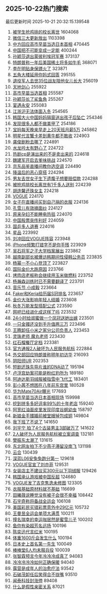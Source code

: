 ## 2025-10-22热门搜索 
最后更新时间 2025-10-21 20:32:15.139548 
1. [被学生抢鸡排的校长离世](https://s.weibo.com/weibo?q=%23%E8%A2%AB%E5%AD%A6%E7%94%9F%E6%8A%A2%E9%B8%A1%E6%8E%92%E7%9A%84%E6%A0%A1%E9%95%BF%E7%A6%BB%E4%B8%96%23&t=31&band_rank=1&Refer=top) 1604068
1. [微信三大更新放出](https://s.weibo.com/weibo?q=%23%E5%BE%AE%E4%BF%A1%E4%B8%89%E5%A4%A7%E6%9B%B4%E6%96%B0%E6%94%BE%E5%87%BA%23&t=31&band_rank=1&Refer=top) 1103398
1. [中方回应高市早苗当选日本首相](https://s.weibo.com/weibo?q=%23%E4%B8%AD%E6%96%B9%E5%9B%9E%E5%BA%94%E9%AB%98%E5%B8%82%E6%97%A9%E8%8B%97%E5%BD%93%E9%80%89%E6%97%A5%E6%9C%AC%E9%A6%96%E7%9B%B8%23&t=31&band_rank=2&Refer=top) 470445
1. [中国把不可能变成一定能](https://s.weibo.com/weibo?q=%23%E4%B8%AD%E5%9B%BD%E6%8A%8A%E4%B8%8D%E5%8F%AF%E8%83%BD%E5%8F%98%E6%88%90%E4%B8%80%E5%AE%9A%E8%83%BD%23&t=31&band_rank=3&Refer=top) 400244
1. [孙颖莎退出蒙彼利埃冠军赛](https://s.weibo.com/weibo?q=%23%E5%AD%99%E9%A2%96%E8%8E%8E%E9%80%80%E5%87%BA%E8%92%99%E5%BD%BC%E5%88%A9%E5%9F%83%E5%86%A0%E5%86%9B%E8%B5%9B%23&t=31&band_rank=2&Refer=top) 373137
1. [特朗普称一年后美国稀土将多如牛毛](https://s.weibo.com/weibo?q=%23%E7%89%B9%E6%9C%97%E6%99%AE%E7%A7%B0%E4%B8%80%E5%B9%B4%E5%90%8E%E7%BE%8E%E5%9B%BD%E7%A8%80%E5%9C%9F%E5%B0%86%E5%A4%9A%E5%A6%82%E7%89%9B%E6%AF%9B%23&t=31&band_rank=4&Refer=top) 368071
1. [李在明贴身保镖火了](https://s.weibo.com/weibo?q=%23%E6%9D%8E%E5%9C%A8%E6%98%8E%E8%B4%B4%E8%BA%AB%E4%BF%9D%E9%95%96%E7%81%AB%E4%BA%86%23&t=31&band_rank=4&Refer=top) 323871
1. [五角大楼延用你妈式回答](https://s.weibo.com/weibo?q=%23%E4%BA%94%E8%A7%92%E5%A4%A7%E6%A5%BC%E5%BB%B6%E7%94%A8%E4%BD%A0%E5%A6%88%E5%BC%8F%E5%9B%9E%E7%AD%94%23&t=31&band_rank=5&Refer=top) 295155
1. [退役军人去世35位战友陪他女儿长大](https://s.weibo.com/weibo?q=%23%E9%80%80%E5%BD%B9%E5%86%9B%E4%BA%BA%E5%8E%BB%E4%B8%9635%E4%BD%8D%E6%88%98%E5%8F%8B%E9%99%AA%E4%BB%96%E5%A5%B3%E5%84%BF%E9%95%BF%E5%A4%A7%23&t=31&band_rank=6&Refer=top) 256019
1. [天地剑心](https://s.weibo.com/weibo?q=%E5%A4%A9%E5%9C%B0%E5%89%91%E5%BF%83&t=31&band_rank=7&Refer=top) 255922
1. [高市早苗当选首相](https://s.weibo.com/weibo?q=%23%E9%AB%98%E5%B8%82%E6%97%A9%E8%8B%97%E5%BD%93%E9%80%89%E9%A6%96%E7%9B%B8%23&t=31&band_rank=6&Refer=top) 255587
1. [孙颖莎长了鲨鱼角](https://s.weibo.com/weibo?q=%E5%AD%99%E9%A2%96%E8%8E%8E%E9%95%BF%E4%BA%86%E9%B2%A8%E9%B1%BC%E8%A7%92&t=31&band_rank=9&Refer=top) 255267
1. [宴遇永安](https://s.weibo.com/weibo?q=%E5%AE%B4%E9%81%87%E6%B0%B8%E5%AE%89&t=31&band_rank=10&Refer=top) 255083
1. [江浙沪无法体面入冬](https://s.weibo.com/weibo?q=%E6%B1%9F%E6%B5%99%E6%B2%AA%E6%97%A0%E6%B3%95%E4%BD%93%E9%9D%A2%E5%85%A5%E5%86%AC&t=31&band_rank=11&Refer=top) 254565
1. [韩国大火中国妈妈隔窗送出孩子后坠亡](https://s.weibo.com/weibo?q=%23%E9%9F%A9%E5%9B%BD%E5%A4%A7%E7%81%AB%E4%B8%AD%E5%9B%BD%E5%A6%88%E5%A6%88%E9%9A%94%E7%AA%97%E9%80%81%E5%87%BA%E5%AD%A9%E5%AD%90%E5%90%8E%E5%9D%A0%E4%BA%A1%23&t=31&band_rank=12&Refer=top) 254346
1. [发现很多人都不做美甲了](https://s.weibo.com/weibo?q=%E5%8F%91%E7%8E%B0%E5%BE%88%E5%A4%9A%E4%BA%BA%E9%83%BD%E4%B8%8D%E5%81%9A%E7%BE%8E%E7%94%B2%E4%BA%86&t=31&band_rank=13&Refer=top) 254186
1. [宝妈每天晚来早走上20天班月薪5万](https://s.weibo.com/weibo?q=%23%E5%AE%9D%E5%A6%88%E6%AF%8F%E5%A4%A9%E6%99%9A%E6%9D%A5%E6%97%A9%E8%B5%B0%E4%B8%8A20%E5%A4%A9%E7%8F%AD%E6%9C%88%E8%96%AA5%E4%B8%87%23&t=31&band_rank=14&Refer=top) 245862
1. [明星代言蟹卡差到黄牛都不敢收](https://s.weibo.com/weibo?q=%23%E6%98%8E%E6%98%9F%E4%BB%A3%E8%A8%80%E8%9F%B9%E5%8D%A1%E5%B7%AE%E5%88%B0%E9%BB%84%E7%89%9B%E9%83%BD%E4%B8%8D%E6%95%A2%E6%94%B6%23&t=31&band_rank=15&Refer=top) 224903
1. [龚俊剧粉去哪了](https://s.weibo.com/weibo?q=%E9%BE%9A%E4%BF%8A%E5%89%A7%E7%B2%89%E5%8E%BB%E5%93%AA%E4%BA%86&t=31&band_rank=16&Refer=top) 224891
1. [水龙吟太有野心了](https://s.weibo.com/weibo?q=%E6%B0%B4%E9%BE%99%E5%90%9F%E5%A4%AA%E6%9C%89%E9%87%8E%E5%BF%83%E4%BA%86&t=31&band_rank=17&Refer=top) 224722
1. [热剧cp是演出来的不是卖出来的](https://s.weibo.com/weibo?q=%E7%83%AD%E5%89%A7cp%E6%98%AF%E6%BC%94%E5%87%BA%E6%9D%A5%E7%9A%84%E4%B8%8D%E6%98%AF%E5%8D%96%E5%87%BA%E6%9D%A5%E7%9A%84&t=31&band_rank=18&Refer=top) 224618
1. [魏建军开启去爹味挑战](https://s.weibo.com/weibo?q=%23%E9%AD%8F%E5%BB%BA%E5%86%9B%E5%BC%80%E5%90%AF%E5%8E%BB%E7%88%B9%E5%91%B3%E6%8C%91%E6%88%98%23&t=31&band_rank=19&Refer=top) 224570
1. [京东品鉴直播间教你选空调](https://s.weibo.com/weibo?q=%23%E4%BA%AC%E4%B8%9C%E5%93%81%E9%89%B4%E7%9B%B4%E6%92%AD%E9%97%B4%E6%95%99%E4%BD%A0%E9%80%89%E7%A9%BA%E8%B0%83%23&t=31&band_rank=20&Refer=top) 224490
1. [降温后的恶心穿搭](https://s.weibo.com/weibo?q=%E9%99%8D%E6%B8%A9%E5%90%8E%E7%9A%84%E6%81%B6%E5%BF%83%E7%A9%BF%E6%90%AD&t=31&band_rank=11&Refer=top) 224294
1. [男友去世女子生下遗腹子想要赔偿款](https://s.weibo.com/weibo?q=%23%E7%94%B7%E5%8F%8B%E5%8E%BB%E4%B8%96%E5%A5%B3%E5%AD%90%E7%94%9F%E4%B8%8B%E9%81%97%E8%85%B9%E5%AD%90%E6%83%B3%E8%A6%81%E8%B5%94%E5%81%BF%E6%AC%BE%23&t=31&band_rank=23&Refer=top) 224288
1. [被抢鸡排校长离世有1千多人送别](https://s.weibo.com/weibo?q=%23%E8%A2%AB%E6%8A%A2%E9%B8%A1%E6%8E%92%E6%A0%A1%E9%95%BF%E7%A6%BB%E4%B8%96%E6%9C%891%E5%8D%83%E5%A4%9A%E4%BA%BA%E9%80%81%E5%88%AB%23&t=31&band_rank=24&Refer=top) 224239
1. [胡连馨还珠女主](https://s.weibo.com/weibo?q=%E8%83%A1%E8%BF%9E%E9%A6%A8%E8%BF%98%E7%8F%A0%E5%A5%B3%E4%B8%BB&t=31&band_rank=25&Refer=top) 224218
1. [VOGUE](https://s.weibo.com/weibo?q=VOGUE&t=31&band_rank=26&Refer=top) 224170
1. [女子在直播间买到自己捐的衣服](https://s.weibo.com/weibo?q=%23%E5%A5%B3%E5%AD%90%E5%9C%A8%E7%9B%B4%E6%92%AD%E9%97%B4%E4%B9%B0%E5%88%B0%E8%87%AA%E5%B7%B1%E6%8D%90%E7%9A%84%E8%A1%A3%E6%9C%8D%23&t=31&band_rank=27&Refer=top) 224136
1. [孔雪儿有效摘面纱](https://s.weibo.com/weibo?q=%E5%AD%94%E9%9B%AA%E5%84%BF%E6%9C%89%E6%95%88%E6%91%98%E9%9D%A2%E7%BA%B1&t=31&band_rank=28&Refer=top) 224127
1. [原来孕妇不能睡电热毯](https://s.weibo.com/weibo?q=%E5%8E%9F%E6%9D%A5%E5%AD%95%E5%A6%87%E4%B8%8D%E8%83%BD%E7%9D%A1%E7%94%B5%E7%83%AD%E6%AF%AF&t=31&band_rank=29&Refer=top) 224070
1. [中国股票突传利好](https://s.weibo.com/weibo?q=%23%E4%B8%AD%E5%9B%BD%E8%82%A1%E7%A5%A8%E7%AA%81%E4%BC%A0%E5%88%A9%E5%A5%BD%23&t=31&band_rank=30&Refer=top) 224059
1. [国乒多人退赛](https://s.weibo.com/weibo?q=%23%E5%9B%BD%E4%B9%92%E5%A4%9A%E4%BA%BA%E9%80%80%E8%B5%9B%23&t=31&band_rank=31&Refer=top) 224016
1. [星品](https://s.weibo.com/weibo?q=%E6%98%9F%E5%93%81&t=31&band_rank=32&Refer=top) 223992
1. [刘冲回应VOGUE阵容](https://s.weibo.com/weibo?q=%23%E5%88%98%E5%86%B2%E5%9B%9E%E5%BA%94VOGUE%E9%98%B5%E5%AE%B9%23&t=31&band_rank=15&Refer=top) 223948
1. [iPhone频繁打错字不是你手残](https://s.weibo.com/weibo?q=%23iPhone%E9%A2%91%E7%B9%81%E6%89%93%E9%94%99%E5%AD%97%E4%B8%8D%E6%98%AF%E4%BD%A0%E6%89%8B%E6%AE%8B%23&t=31&band_rank=34&Refer=top) 223929
1. [吴石将军之子大学档案展出](https://s.weibo.com/weibo?q=%23%E5%90%B4%E7%9F%B3%E5%B0%86%E5%86%9B%E4%B9%8B%E5%AD%90%E5%A4%A7%E5%AD%A6%E6%A1%A3%E6%A1%88%E5%B1%95%E5%87%BA%23&t=31&band_rank=35&Refer=top) 223862
1. [越南副部长被爆访韩期间性侵韩公务员](https://s.weibo.com/weibo?q=%23%E8%B6%8A%E5%8D%97%E5%89%AF%E9%83%A8%E9%95%BF%E8%A2%AB%E7%88%86%E8%AE%BF%E9%9F%A9%E6%9C%9F%E9%97%B4%E6%80%A7%E4%BE%B5%E9%9F%A9%E5%85%AC%E5%8A%A1%E5%91%98%23&t=31&band_rank=12&Refer=top) 223835
1. [杨幂一不小心登顶了](https://s.weibo.com/weibo?q=%23%E6%9D%A8%E5%B9%82%E4%B8%80%E4%B8%8D%E5%B0%8F%E5%BF%83%E7%99%BB%E9%A1%B6%E4%BA%86%23&t=31&band_rank=37&Refer=top) 223827
1. [国际金价大跌原因](https://s.weibo.com/weibo?q=%23%E5%9B%BD%E9%99%85%E9%87%91%E4%BB%B7%E5%A4%A7%E8%B7%8C%E5%8E%9F%E5%9B%A0%23&t=31&band_rank=38&Refer=top) 223766
1. [烤肉店老板称会继续用玉米做燃料](https://s.weibo.com/weibo?q=%23%E7%83%A4%E8%82%89%E5%BA%97%E8%80%81%E6%9D%BF%E7%A7%B0%E4%BC%9A%E7%BB%A7%E7%BB%AD%E7%94%A8%E7%8E%89%E7%B1%B3%E5%81%9A%E7%87%83%E6%96%99%23&t=31&band_rank=39&Refer=top) 223752
1. [杨瀚森训练时已不需要翻译了](https://s.weibo.com/weibo?q=%23%E6%9D%A8%E7%80%9A%E6%A3%AE%E8%AE%AD%E7%BB%83%E6%97%B6%E5%B7%B2%E4%B8%8D%E9%9C%80%E8%A6%81%E7%BF%BB%E8%AF%91%E4%BA%86%23&t=31&band_rank=40&Refer=top) 223701
1. [音乐节 小成毅](https://s.weibo.com/weibo?q=%E9%9F%B3%E4%B9%90%E8%8A%82%20%E5%B0%8F%E6%88%90%E6%AF%85&t=31&band_rank=41&Refer=top) 223664
1. [Faker和Keria给历届S冠排名](https://s.weibo.com/weibo?q=Faker%E5%92%8CKeria%E7%BB%99%E5%8E%86%E5%B1%8AS%E5%86%A0%E6%8E%92%E5%90%8D&t=31&band_rank=42&Refer=top) 223657
1. [金价大涨影响年轻人结婚](https://s.weibo.com/weibo?q=%23%E9%87%91%E4%BB%B7%E5%A4%A7%E6%B6%A8%E5%BD%B1%E5%93%8D%E5%B9%B4%E8%BD%BB%E4%BA%BA%E7%BB%93%E5%A9%9A%23&t=31&band_rank=17&Refer=top) 223608
1. [秋冬万能发型搭配公式](https://s.weibo.com/weibo?q=%23%E7%A7%8B%E5%86%AC%E4%B8%87%E8%83%BD%E5%8F%91%E5%9E%8B%E6%90%AD%E9%85%8D%E5%85%AC%E5%BC%8F%23&t=31&band_rank=44&Refer=top) 223590
1. [网吧已经进化成这样了吗](https://s.weibo.com/weibo?q=%E7%BD%91%E5%90%A7%E5%B7%B2%E7%BB%8F%E8%BF%9B%E5%8C%96%E6%88%90%E8%BF%99%E6%A0%B7%E4%BA%86%E5%90%97&t=31&band_rank=45&Refer=top) 223532
1. [24小时给闺蜜做一个凤冠送她出嫁](https://s.weibo.com/weibo?q=24%E5%B0%8F%E6%97%B6%E7%BB%99%E9%97%BA%E8%9C%9C%E5%81%9A%E4%B8%80%E4%B8%AA%E5%87%A4%E5%86%A0%E9%80%81%E5%A5%B9%E5%87%BA%E5%AB%81&t=31&band_rank=46&Refer=top) 223501
1. [一只金镯还没到手升值两三万](https://s.weibo.com/weibo?q=%23%E4%B8%80%E5%8F%AA%E9%87%91%E9%95%AF%E8%BF%98%E6%B2%A1%E5%88%B0%E6%89%8B%E5%8D%87%E5%80%BC%E4%B8%A4%E4%B8%89%E4%B8%87%23&t=31&band_rank=47&Refer=top) 223496
1. [王腾卸任小米之家分公司负责人](https://s.weibo.com/weibo?q=%23%E7%8E%8B%E8%85%BE%E5%8D%B8%E4%BB%BB%E5%B0%8F%E7%B1%B3%E4%B9%8B%E5%AE%B6%E5%88%86%E5%85%AC%E5%8F%B8%E8%B4%9F%E8%B4%A3%E4%BA%BA%23&t=31&band_rank=48&Refer=top) 223453
1. [灵珠老师 魔丸老师](https://s.weibo.com/weibo?q=%E7%81%B5%E7%8F%A0%E8%80%81%E5%B8%88%20%E9%AD%94%E4%B8%B8%E8%80%81%E5%B8%88&t=31&band_rank=49&Refer=top) 223430
1. [红石榴餐厅定档](https://s.weibo.com/weibo?q=%23%E7%BA%A2%E7%9F%B3%E6%A6%B4%E9%A4%90%E5%8E%85%E5%AE%9A%E6%A1%A3%23&t=31&band_rank=50&Refer=top) 223381
1. [官方通报2人破坏为人民服务航标](https://s.weibo.com/weibo?q=%23%E5%AE%98%E6%96%B9%E9%80%9A%E6%8A%A52%E4%BA%BA%E7%A0%B4%E5%9D%8F%E4%B8%BA%E4%BA%BA%E6%B0%91%E6%9C%8D%E5%8A%A1%E8%88%AA%E6%A0%87%23&t=31&band_rank=5&Refer=top) 222884
1. [外交部回应特朗普称明年初访华](https://s.weibo.com/weibo?q=%23%E5%A4%96%E4%BA%A4%E9%83%A8%E5%9B%9E%E5%BA%94%E7%89%B9%E6%9C%97%E6%99%AE%E7%A7%B0%E6%98%8E%E5%B9%B4%E5%88%9D%E8%AE%BF%E5%8D%8E%23&t=31&band_rank=7&Refer=top) 216093
1. [阴阳师UR](https://s.weibo.com/weibo?q=%E9%98%B4%E9%98%B3%E5%B8%88UR&t=31&band_rank=8&Refer=top) 202353
1. [短剧还珠先导片谁的DNA动了](https://s.weibo.com/weibo?q=%23%E7%9F%AD%E5%89%A7%E8%BF%98%E7%8F%A0%E5%85%88%E5%AF%BC%E7%89%87%E8%B0%81%E7%9A%84DNA%E5%8A%A8%E4%BA%86%23&t=31&band_rank=9&Refer=top) 195194
1. [卢浮宫劫案可能是粉红豹所为](https://s.weibo.com/weibo?q=%23%E5%8D%A2%E6%B5%AE%E5%AE%AB%E5%8A%AB%E6%A1%88%E5%8F%AF%E8%83%BD%E6%98%AF%E7%B2%89%E7%BA%A2%E8%B1%B9%E6%89%80%E4%B8%BA%23&t=31&band_rank=10&Refer=top) 189180
1. [阿迪达斯羽绒服被指雪中飞代工](https://s.weibo.com/weibo?q=%23%E9%98%BF%E8%BF%AA%E8%BE%BE%E6%96%AF%E7%BE%BD%E7%BB%92%E6%9C%8D%E8%A2%AB%E6%8C%87%E9%9B%AA%E4%B8%AD%E9%A3%9E%E4%BB%A3%E5%B7%A5%23&t=31&band_rank=14&Refer=top) 183401
1. [彭小苒不想困在八年前东宫里](https://s.weibo.com/weibo?q=%E5%BD%AD%E5%B0%8F%E8%8B%92%E4%B8%8D%E6%83%B3%E5%9B%B0%E5%9C%A8%E5%85%AB%E5%B9%B4%E5%89%8D%E4%B8%9C%E5%AE%AB%E9%87%8C&t=31&band_rank=16&Refer=top) 180528
1. [华为Mate70Air曝光](https://s.weibo.com/weibo?q=%23%E5%8D%8E%E4%B8%BAMate70Air%E6%9B%9D%E5%85%89%23&t=31&band_rank=18&Refer=top) 177693
1. [高市早苗当选日本首相现场](https://s.weibo.com/weibo?q=%23%E9%AB%98%E5%B8%82%E6%97%A9%E8%8B%97%E5%BD%93%E9%80%89%E6%97%A5%E6%9C%AC%E9%A6%96%E7%9B%B8%E7%8E%B0%E5%9C%BA%23&t=31&band_rank=19&Refer=top) 159998
1. [挖到拼多多好评率99%的十年老店](https://s.weibo.com/weibo?q=%23%E6%8C%96%E5%88%B0%E6%8B%BC%E5%A4%9A%E5%A4%9A%E5%A5%BD%E8%AF%84%E7%8E%8799%25%E7%9A%84%E5%8D%81%E5%B9%B4%E8%80%81%E5%BA%97%23&t=31&band_rank=20&Refer=top) 159240
1. [阿宽红油面皮里发现印度谷螟幼虫](https://s.weibo.com/weibo?q=%23%E9%98%BF%E5%AE%BD%E7%BA%A2%E6%B2%B9%E9%9D%A2%E7%9A%AE%E9%87%8C%E5%8F%91%E7%8E%B0%E5%8D%B0%E5%BA%A6%E8%B0%B7%E8%9E%9F%E5%B9%BC%E8%99%AB%23&t=31&band_rank=21&Refer=top) 158797
1. [新娘金手镯婚前被堂嫂掉包成铜](https://s.weibo.com/weibo?q=%23%E6%96%B0%E5%A8%98%E9%87%91%E6%89%8B%E9%95%AF%E5%A9%9A%E5%89%8D%E8%A2%AB%E5%A0%82%E5%AB%82%E6%8E%89%E5%8C%85%E6%88%90%E9%93%9C%23&t=31&band_rank=22&Refer=top) 149804
1. [我下班了不说了](https://s.weibo.com/weibo?q=%E6%88%91%E4%B8%8B%E7%8F%AD%E4%BA%86%E4%B8%8D%E8%AF%B4%E4%BA%86&t=31&band_rank=23&Refer=top) 141650
1. [刘宇宁 拍了4个古装男主3部破万了](https://s.weibo.com/weibo?q=%E5%88%98%E5%AE%87%E5%AE%81%20%E6%8B%8D%E4%BA%864%E4%B8%AA%E5%8F%A4%E8%A3%85%E7%94%B7%E4%B8%BB3%E9%83%A8%E7%A0%B4%E4%B8%87%E4%BA%86&t=31&band_rank=24&Refer=top) 141622
1. [2人破坏为人民服务航标被立案调查](https://s.weibo.com/weibo?q=%232%E4%BA%BA%E7%A0%B4%E5%9D%8F%E4%B8%BA%E4%BA%BA%E6%B0%91%E6%9C%8D%E5%8A%A1%E8%88%AA%E6%A0%87%E8%A2%AB%E7%AB%8B%E6%A1%88%E8%B0%83%E6%9F%A5%23&t=31&band_rank=25&Refer=top) 132181
1. [樊振东太潮了](https://s.weibo.com/weibo?q=%E6%A8%8A%E6%8C%AF%E4%B8%9C%E5%A4%AA%E6%BD%AE%E4%BA%86&t=31&band_rank=26&Refer=top) 131615
1. [东北网友拍下不少燕子滞留没南飞](https://s.weibo.com/weibo?q=%23%E4%B8%9C%E5%8C%97%E7%BD%91%E5%8F%8B%E6%8B%8D%E4%B8%8B%E4%B8%8D%E5%B0%91%E7%87%95%E5%AD%90%E6%BB%9E%E7%95%99%E6%B2%A1%E5%8D%97%E9%A3%9E%23&t=31&band_rank=27&Refer=top) 131198
1. [云合](https://s.weibo.com/weibo?q=%E4%BA%91%E5%90%88&t=31&band_rank=28&Refer=top) 130439
1. [深蓝L06安兔兔跑分第一](https://s.weibo.com/weibo?q=%23%E6%B7%B1%E8%93%9DL06%E5%AE%89%E5%85%94%E5%85%94%E8%B7%91%E5%88%86%E7%AC%AC%E4%B8%80%23&t=31&band_rank=29&Refer=top) 129618
1. [VOGUE官宣了刘亦菲](https://s.weibo.com/weibo?q=%23VOGUE%E5%AE%98%E5%AE%A3%E4%BA%86%E5%88%98%E4%BA%A6%E8%8F%B2%23&t=31&band_rank=30&Refer=top) 129531
1. [女装店主不建议买300元以下羽绒服](https://s.weibo.com/weibo?q=%23%E5%A5%B3%E8%A3%85%E5%BA%97%E4%B8%BB%E4%B8%8D%E5%BB%BA%E8%AE%AE%E4%B9%B0300%E5%85%83%E4%BB%A5%E4%B8%8B%E7%BE%BD%E7%BB%92%E6%9C%8D%23&t=31&band_rank=31&Refer=top) 129426
1. [韩国承认游戏被中国反超](https://s.weibo.com/weibo?q=%23%E9%9F%A9%E5%9B%BD%E6%89%BF%E8%AE%A4%E6%B8%B8%E6%88%8F%E8%A2%AB%E4%B8%AD%E5%9B%BD%E5%8F%8D%E8%B6%85%23&t=31&band_rank=32&Refer=top) 124680
1. [VOGUE发了吉克隽逸未修图](https://s.weibo.com/weibo?q=VOGUE%E5%8F%91%E4%BA%86%E5%90%89%E5%85%8B%E9%9A%BD%E9%80%B8%E6%9C%AA%E4%BF%AE%E5%9B%BE&t=31&band_rank=33&Refer=top) 123305
1. [衣服基础原材料就不基础](https://s.weibo.com/weibo?q=%E8%A1%A3%E6%9C%8D%E5%9F%BA%E7%A1%80%E5%8E%9F%E6%9D%90%E6%96%99%E5%B0%B1%E4%B8%8D%E5%9F%BA%E7%A1%80&t=31&band_rank=34&Refer=top) 116699
1. [田曦薇说睡觉没有被子会很不幸福](https://s.weibo.com/weibo?q=%E7%94%B0%E6%9B%A6%E8%96%87%E8%AF%B4%E7%9D%A1%E8%A7%89%E6%B2%A1%E6%9C%89%E8%A2%AB%E5%AD%90%E4%BC%9A%E5%BE%88%E4%B8%8D%E5%B9%B8%E7%A6%8F&t=31&band_rank=35&Refer=top) 108442
1. [石宇奇称将备战全运会](https://s.weibo.com/weibo?q=%23%E7%9F%B3%E5%AE%87%E5%A5%87%E7%A7%B0%E5%B0%86%E5%A4%87%E6%88%98%E5%85%A8%E8%BF%90%E4%BC%9A%23&t=31&band_rank=36&Refer=top) 106108
1. [美国彩民买错彩票意外中29亿元](https://s.weibo.com/weibo?q=%23%E7%BE%8E%E5%9B%BD%E5%BD%A9%E6%B0%91%E4%B9%B0%E9%94%99%E5%BD%A9%E7%A5%A8%E6%84%8F%E5%A4%96%E4%B8%AD29%E4%BA%BF%E5%85%83%23&t=31&band_rank=37&Refer=top) 105732
1. [王曼昱全运会单项大满贯](https://s.weibo.com/weibo?q=%E7%8E%8B%E6%9B%BC%E6%98%B1%E5%85%A8%E8%BF%90%E4%BC%9A%E5%8D%95%E9%A1%B9%E5%A4%A7%E6%BB%A1%E8%B4%AF&t=31&band_rank=38&Refer=top) 100211
1. [撞名瑞幸的幸运咖居然是蜜雪儿子](https://s.weibo.com/weibo?q=%23%E6%92%9E%E5%90%8D%E7%91%9E%E5%B9%B8%E7%9A%84%E5%B9%B8%E8%BF%90%E5%92%96%E5%B1%85%E7%84%B6%E6%98%AF%E8%9C%9C%E9%9B%AA%E5%84%BF%E5%AD%90%23&t=31&band_rank=39&Refer=top) 100202
1. [鱼你有染超芳名远扬](https://s.weibo.com/weibo?q=%E9%B1%BC%E4%BD%A0%E6%9C%89%E6%9F%93%E8%B6%85%E8%8A%B3%E5%90%8D%E8%BF%9C%E6%89%AC&t=31&band_rank=40&Refer=top) 100196
1. [陈奕迅代言红米](https://s.weibo.com/weibo?q=%23%E9%99%88%E5%A5%95%E8%BF%85%E4%BB%A3%E8%A8%80%E7%BA%A2%E7%B1%B3%23&t=31&band_rank=41&Refer=top) 100195
1. [体重1600斤会发生什么](https://s.weibo.com/weibo?q=%E4%BD%93%E9%87%8D1600%E6%96%A4%E4%BC%9A%E5%8F%91%E7%94%9F%E4%BB%80%E4%B9%88&t=31&band_rank=42&Refer=top) 100194
1. [日本史上首名第一先生](https://s.weibo.com/weibo?q=%23%E6%97%A5%E6%9C%AC%E5%8F%B2%E4%B8%8A%E9%A6%96%E5%90%8D%E7%AC%AC%E4%B8%80%E5%85%88%E7%94%9F%23&t=31&band_rank=43&Refer=top) 100049
1. [棒棒堂6人均未服兵役](https://s.weibo.com/weibo?q=%23%E6%A3%92%E6%A3%92%E5%A0%826%E4%BA%BA%E5%9D%87%E6%9C%AA%E6%9C%8D%E5%85%B5%E5%BD%B9%23&t=31&band_rank=44&Refer=top) 100039
1. [张智霖预言今年冷冷冷成真了](https://s.weibo.com/weibo?q=%E5%BC%A0%E6%99%BA%E9%9C%96%E9%A2%84%E8%A8%80%E4%BB%8A%E5%B9%B4%E5%86%B7%E5%86%B7%E5%86%B7%E6%88%90%E7%9C%9F%E4%BA%86&t=31&band_rank=45&Refer=top) 94083
1. [冷冷冷冷冷如何正确保暖](https://s.weibo.com/weibo?q=%23%E5%86%B7%E5%86%B7%E5%86%B7%E5%86%B7%E5%86%B7%E5%A6%82%E4%BD%95%E6%AD%A3%E7%A1%AE%E4%BF%9D%E6%9A%96%23&t=31&band_rank=46&Refer=top) 94040
1. [露营是成年人的治愈疗法](https://s.weibo.com/weibo?q=%23%E9%9C%B2%E8%90%A5%E6%98%AF%E6%88%90%E5%B9%B4%E4%BA%BA%E7%9A%84%E6%B2%BB%E6%84%88%E7%96%97%E6%B3%95%23&t=31&band_rank=47&Refer=top) 93542
1. [石破茂卸任后笑得合不拢嘴](https://s.weibo.com/weibo?q=%23%E7%9F%B3%E7%A0%B4%E8%8C%82%E5%8D%B8%E4%BB%BB%E5%90%8E%E7%AC%91%E5%BE%97%E5%90%88%E4%B8%8D%E6%8B%A2%E5%98%B4%23&t=31&band_rank=48&Refer=top) 93510
1. [闻泰科技封涨停](https://s.weibo.com/weibo?q=%23%E9%97%BB%E6%B3%B0%E7%A7%91%E6%8A%80%E5%B0%81%E6%B6%A8%E5%81%9C%23&t=31&band_rank=49&Refer=top) 89408
1. [什么是假性亲密关系](https://s.weibo.com/weibo?q=%E4%BB%80%E4%B9%88%E6%98%AF%E5%81%87%E6%80%A7%E4%BA%B2%E5%AF%86%E5%85%B3%E7%B3%BB&t=31&band_rank=50&Refer=top) 87021
